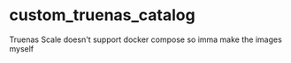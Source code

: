 # custom_truenas_catalog
 Truenas Scale doesn't support docker compose so imma make the images myself
